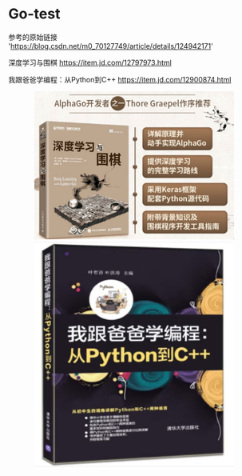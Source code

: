 # Go-test

参考的原始链接
'https://blog.csdn.net/m0_70127749/article/details/124942171'

深度学习与围棋
https://item.jd.com/12797973.html

我跟爸爸学编程：从Python到C++
https://item.jd.com/12900874.html


<div align="center">
    <img src="image\深度学习与围棋2.png" width="400"/>
</div>

<div align="center">
    <img src="image\我跟爸爸学习编程-从Python到C++.png" width="400"/>
</div>

